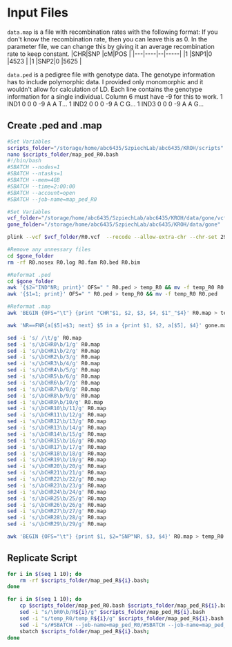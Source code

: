 # Input Files

`data.map` is a file with recombination rates with the following format: If you don't know the recombination rate, then you can leave this as 0. In the parameter file, we can change this by giving it an average recombination
rate to keep constant. 
|CHR|SNP |cM|POS  |
|---|----|--|-----|
|1  |SNP1|0 |4523 |
|1  |SNP2|0 |5625 |

`data.ped` is a pedigree file with genotype data. The genotype information has to include polymorphic data. I provided only monomorphic and it wouldn't allow for calculation of LD. Each line contains the genotype information for a single individual. Column 6 must have -9 for this to work. 
1 IND1 0 0 0 -9 A A T...
1 IND2 0 0 0 -9 A C G...
1 IND3 0 0 0 -9 A A G...

## Create .ped and .map 
```bash
#Set Variables 
scripts_folder="/storage/home/abc6435/SzpiechLab/abc6435/KROH/scripts"
nano $scripts_folder/map_ped_R0.bash
#!/bin/bash
#SBATCH --nodes=1
#SBATCH --ntasks=1
#SBATCH --mem=4GB
#SBATCH --time=2:00:00
#SBATCH --account=open
#SBATCH --job-name=map_ped_R0

#Set Variables
vcf_folder="/storage/home/abc6435/SzpiechLab/abc6435/KROH/data/gone/vcf_kirt"
gone_folder="/storage/home/abc6435/SzpiechLab/abc6435/KROH/data/gone"

plink --vcf $vcf_folder/R0.vcf  --recode --allow-extra-chr --chr-set 29 --make-bed --out $gone_folder/R0

#Remove any unnessary files
cd $gone_folder
rm -rf R0.nosex R0.log R0.fam R0.bed R0.bim

#Reformat .ped
cd $gone_folder
awk '{$2="IND"NR; print}' OFS=" " R0.ped > temp_R0 && mv -f temp_R0 R0.ped
awk '{$1=1; print}' OFS=" " R0.ped > temp_R0 && mv -f temp_R0 R0.ped

#Reformat .map
awk 'BEGIN {OFS="\t"} {print "CHR"$1, $2, $3, $4, $1"_"$4}' R0.map > temp_R0 && mv -f temp_R0 R0.map

awk 'NR==FNR{a[$5]=$3; next} $5 in a {print $1, $2, a[$5], $4}' gone.map R0.map > temp_R0 && mv -f temp_R0 R0.map

sed -i 's/ /\t/g' R0.map
sed -i 's/\bCHR0\b/1/g' R0.map
sed -i 's/\bCHR1\b/2/g' R0.map
sed -i 's/\bCHR2\b/3/g' R0.map
sed -i 's/\bCHR3\b/4/g' R0.map
sed -i 's/\bCHR4\b/5/g' R0.map
sed -i 's/\bCHR5\b/6/g' R0.map
sed -i 's/\bCHR6\b/7/g' R0.map
sed -i 's/\bCHR7\b/8/g' R0.map
sed -i 's/\bCHR8\b/9/g' R0.map
sed -i 's/\bCHR9\b/10/g' R0.map
sed -i 's/\bCHR10\b/11/g' R0.map
sed -i 's/\bCHR11\b/12/g' R0.map
sed -i 's/\bCHR12\b/13/g' R0.map
sed -i 's/\bCHR13\b/14/g' R0.map
sed -i 's/\bCHR14\b/15/g' R0.map
sed -i 's/\bCHR15\b/16/g' R0.map
sed -i 's/\bCHR17\b/17/g' R0.map
sed -i 's/\bCHR18\b/18/g' R0.map
sed -i 's/\bCHR19\b/19/g' R0.map
sed -i 's/\bCHR20\b/20/g' R0.map
sed -i 's/\bCHR21\b/21/g' R0.map
sed -i 's/\bCHR22\b/22/g' R0.map
sed -i 's/\bCHR23\b/23/g' R0.map
sed -i 's/\bCHR24\b/24/g' R0.map
sed -i 's/\bCHR25\b/25/g' R0.map
sed -i 's/\bCHR26\b/26/g' R0.map
sed -i 's/\bCHR27\b/27/g' R0.map
sed -i 's/\bCHR28\b/28/g' R0.map
sed -i 's/\bCHR29\b/29/g' R0.map

awk 'BEGIN {OFS="\t"} {print $1, $2="SNP"NR, $3, $4}' R0.map > temp_R0 && mv -f temp_R0 R0.map
```

## Replicate Script
```bash
for i in $(seq 1 10); do
    rm -rf $scripts_folder/map_ped_R${i}.bash;
done

for i in $(seq 1 10); do
    cp $scripts_folder/map_ped_R0.bash $scripts_folder/map_ped_R${i}.bash
    sed -i "s/\bR0\b/R${i}/g" $scripts_folder/map_ped_R${i}.bash
    sed -i "s/temp_R0/temp_R${i}/g" $scripts_folder/map_ped_R${i}.bash
    sed -i "s/#SBATCH --job-name=map_ped_R0/#SBATCH --job-name=map_ped_R${i}/g" $scripts_folder/map_ped_R${i}.bash
    sbatch $scripts_folder/map_ped_R${i}.bash;
done
